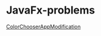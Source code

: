 # JavaFx-problems
[ColorChooserAppModification](https://github.com/muz2002/JavaFx-problems/tree/main/ColorChooserAppModification)
